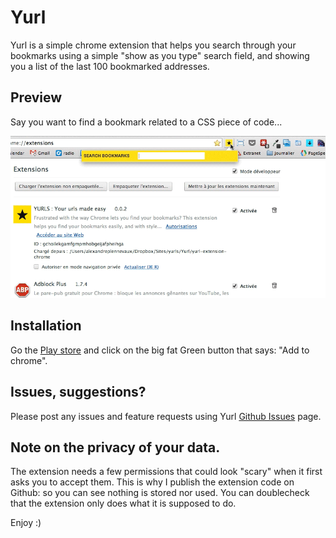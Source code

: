 # Yurl
Yurl is a simple chrome extension that helps you search through your bookmarks using a simple "show as you type" search field, and showing you a list of the last 100 bookmarked addresses.

## Preview

Say you want to find a bookmark related to a CSS piece of code... 

![](./yurl-screencast.gif)

## Installation

Go the [Play store](https://chrome.google.com/webstore/detail/yurls-find-your-urls-easi/anpcbhoofnndmkigbbnpcjbdndkcndhg) and click on the big fat Green button that says: "Add to chrome".

## Issues, suggestions?
Please post any issues and feature requests using Yurl [Github Issues](https://github.com/pixeline/Yurl/issues) page.

## Note on the privacy of your data.
The extension needs a few permissions that could look "scary" when it first asks you to accept them. This is why I publish the extension code on Github: so you can see nothing is stored nor used. 
You can doublecheck that the extension only does what it is supposed to do.

Enjoy :)
